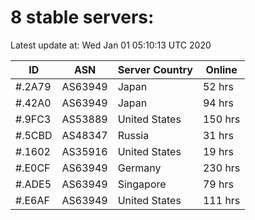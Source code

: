 # 8 stable servers:

Latest update at: Wed Jan 01 05:10:13 UTC 2020

| ID | ASN | Server Country | Online |
| -- | --- | -------------- | ------ |
| #.2A79 | AS63949 | Japan | 52 hrs |
| #.42A0 | AS63949 | Japan | 94 hrs |
| #.9FC3 | AS53889 | United States | 150 hrs |
| #.5CBD | AS48347 | Russia | 31 hrs |
| #.1602 | AS35916 | United States | 19 hrs |
| #.E0CF | AS63949 | Germany | 230 hrs |
| #.ADE5 | AS63949 | Singapore | 79 hrs |
| #.E6AF | AS63949 | United States | 111 hrs |


